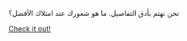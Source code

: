نحن نهتم بأدق التفاصيل. ما هو شعورك عند امتلاك الأفضل؟

[Check it out!](https://www.facebook.com/share/17TW2PL6Tj/)